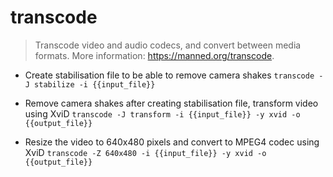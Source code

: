# transcode
> Transcode video and audio codecs, and convert between media formats.
> More information: <https://manned.org/transcode>.

- Create stabilisation file to be able to remove camera shakes
`transcode -J stabilize -i {{input_file}}`

- Remove camera shakes after creating stabilisation file, transform video using XviD
`transcode -J transform -i {{input_file}} -y xvid -o {{output_file}}`

- Resize the video to 640x480 pixels and convert to MPEG4 codec using XviD
`transcode -Z 640x480 -i {{input_file}} -y xvid -o {{output_file}}`
